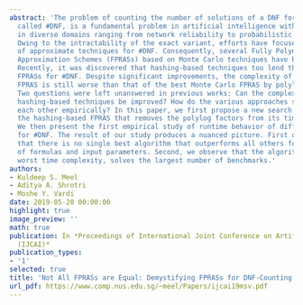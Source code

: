 ```yaml
---
abstract: 'The problem of counting the number of solutions of a DNF formula, also
  called #DNF, is a fundamental problem in artificial intelligence with applications
  in diverse domains ranging from network reliability to probabilistic databases.
  Owing to the intractability of the exact variant, efforts have focused on the design
  of approximate techniques for #DNF. Consequently, several Fully Polynomial Randomized
  Approximation Schemes (FPRASs) based on Monte Carlo techniques have been proposed.
  Recently, it was discovered that hashing-based techniques too lend themselves to
  FPRASs for #DNF. Despite significant improvements, the complexity of the hashing-based
  FPRAS is still worse than that of the best Monte Carlo FPRAS by polylog factors.
  Two questions were left unanswered in previous works: Can the complexity of the
  hashing-based techniques be improved? How do the various approaches stack up against
  each other empirically? In this paper, we first propose a new search procedure for
  the hashing-based FPRAS that removes the polylog factors from its time complexity.
  We then present the first empirical study of runtime behavior of different FPRASs
  for #DNF. The result of our study produces a nuanced picture. First of all, we observe
  that there is no single best algorithm that outperforms all others for all classes
  of formulas and input parameters. Second, we observe that the algorithm with the
  worst time complexity, solves the largest number of benchmarks.'
authors:
- Kuldeep S. Meel
- Aditya A. Shrotri
- Moshe Y. Vardi
date: 2019-05-20 00:00:00
highlight: true
image_preview: ''
math: true
publication: In *Proceedings of International Joint Conference on Artificial Intelligence
  (IJCAI)*
publication_types:
- '1'
selected: true
title: 'Not All FPRASs are Equal: Demystifying FPRASs for DNF-Counting (Extended Abstract)  '
url_pdf: https://www.comp.nus.edu.sg/~meel/Papers/ijcai19msv.pdf
---
```


